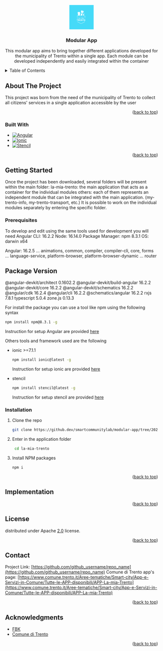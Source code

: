 <a name="readme-top"></a>
<br />
<div align="center">
  <a href="https://github.dev/smartcommunitylab/modular-app/tree/2023-new-version">
    <img src="la-mia-trento/resources/icon.png" alt="Logo" width="80" height="80">
  </a>

<h3 align="center">Modular App</h3>

<p align="center">
    This modular app aims to bring together different applications developed for the municipality of Trento within a single app. Each module can be developed independently and easily integrated within the container
    <br />
</div>

<!-- TABLE OF CONTENTS -->

<details>
  <summary>Table of Contents</summary>
  <ol>
    <li>
      <a href="#about-the-project">About The Project</a>
      <ul>
        <li><a href="#built-with">Built With</a></li>
      </ul>
    </li>
    <li>
      <a href="#getting-started">Getting Started</a>
      <ul>
        <li><a href="#prerequisites">Prerequisites</a></li>
        <li><a href="#installation">Installation</a></li>
      </ul>
    </li>
    <li><a href="#implementation">Implementation</a></li>
    <li><a href="#license">License</a></li>
    <li><a href="#contact">Contact</a></li>
    <li><a href="#acknowledgments">Acknowledgments</a></li>
  </ol>
</details>

<!-- ABOUT THE PROJECT -->

## About The Project

This project was born from the need of the municipality of Trento to collect all citizens' services in a single application accessible by the user

<p align="right">(<a href="#readme-top">back to top</a>)</p>

### Built With

* [![Angular][Angular.io]][Angular-url]
* [![Ionic][Ionic.com]][Ionic-url]
* [![Stencil][Stencil.com]][Stencil-url]

<p align="right">(<a href="#readme-top">back to top</a>)</p>

<!-- GETTING STARTED -->

## Getting Started

Once the project has been downloaded, several folders will be present within the main folder:
la-mia-trento: the main application that acts as a container for the individual modules
others: each of them represents an independent module that can be integrated with the main application. (my-trento-info, my-trento-transport, etc.)
It is possible to work on the individual modules separately by entering the specific folder.

### Prerequisites

To develop and edit using the same tools used for development you will need
Angular CLI: 16.2.2
Node: 16.14.0
Package Manager: npm 8.3.1
OS: darwin x64

Angular: 16.2.5
... animations, common, compiler, compiler-cli, core, forms
... language-service, platform-browser, platform-browser-dynamic
... router

Package                         Version
---------------------------------------------------------
@angular-devkit/architect       0.1602.2
@angular-devkit/build-angular   16.2.2
@angular-devkit/core            16.2.2
@angular-devkit/schematics      16.2.2
@angular/cdk                    16.2.4
@angular/cli                    16.2.2
@schematics/angular             16.2.2
rxjs                            7.8.1
typescript                      5.0.4
zone.js                         0.13.3


For install the package you can use a tool like npm using the following syntax
  ```sh
  npm install npm@8.3.1 -g
  ```
Instruction for setup Angular are provided [here](https://angular.io/guide/setup-local)

Others tools and framework used are the following
* ionic >=7.1.1
  ```sh
  npm install ionic@latest -g
  ```
  Instruction for setup ionic are provided [here](https://ionicframework.com/docs/intro/cli)

* stencil
  ```sh
  npm install stencil@latest -g
  ```
  Instruction for setup stencil are provided [here](https://stenciljs.com/docs/getting-started)


### Installation

1. Clone the repo
   ```sh
   git clone https://github.dev/smartcommunitylab/modular-app/tree/2023-new-version
   ```
1. Enter in the application folder
   ```sh
    cd la-mia-trento
   ```
3. Install NPM packages
   ```sh
   npm i
   ```

<p align="right">(<a href="#readme-top">back to top</a>)</p>

<!-- IMPLEMENTING YOUR OWN MODULE -->

## Implementation



<p align="right">(<a href="#readme-top">back to top</a>)</p>



<!-- LICENSE -->

## License

distributed under Apache [2.0](https://www.apache.org/licenses/LICENSE-2.0) license.

<p align="right">(<a href="#readme-top">back to top</a>)</p>

<!-- CONTACT -->

## Contact

Project Link: [https://github.com/github_username/repo_name](https://github.com/github_username/repo_name)
Comune di Trento app's page: [https://www.comune.trento.it/Aree-tematiche/Smart-city/App-e-Servizi-in-Comune/Tutte-le-APP-disponibili/APP-La-mia-Trento](https://www.comune.trento.it/Aree-tematiche/Smart-city/App-e-Servizi-in-Comune/Tutte-le-APP-disponibili/APP-La-mia-Trento)

<p align="right">(<a href="#readme-top">back to top</a>)</p>

<!-- ACKNOWLEDGMENTS -->

## Acknowledgments

* [FBK](https://www.fbk.eu/)
* [Comune di Trento](https://www.comune.trento.it/)

<p align="right">(<a href="#readme-top">back to top</a>)</p>

<!-- MARKDOWN LINKS & IMAGES -->
[Angular.io]: https://img.shields.io/badge/Angular-DD0031?style=for-the-badge&logo=angular&logoColor=white
[Angular-url]: https://angular.io/
[Ionic.com]: https://img.shields.io/badge/ionic-0769AD?style=for-the-badge&logo=ionic&logoColor=white
[Ionic-url]: https://ionic.com
[Stencil.com]: https://img.shields.io/badge/stencil-0769AD?style=for-the-badge&logo=stencil&logoColor=white
[stencil-url]: https://stencil.com
